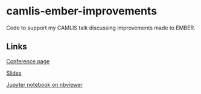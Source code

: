 # camlis-ember-improvements

Code to support my CAMLIS talk discussing improvements made to EMBER.

## Links

[Conference page](https://www.camlis.org/2019/talks/roth)

[Slides](https://docs.google.com/presentation/d/1A13tsUkgWeujTy9SD-vDFfQp9fnIqbSE_tCihNPlArQ/edit?usp=sharing)

[Jupyter notebook on nbviewer](https://nbviewer.jupyter.org/github/mrphilroth/camlis-ember-improvements/blob/master/camlis-ember-improvements.ipynb)
